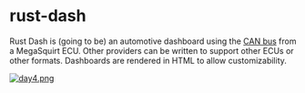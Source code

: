 # rust-dash
Rust Dash is (going to be) an automotive dashboard using the [CAN bus](https://en.wikipedia.org/wiki/CAN_bus) from a MegaSquirt ECU.
Other providers can be written to support other ECUs or other formats.
Dashboards are rendered in HTML to allow customizability.

[![day4.png](https://i.postimg.cc/d3jJND0z/day4.png)](https://postimg.cc/4HnCmfV5)